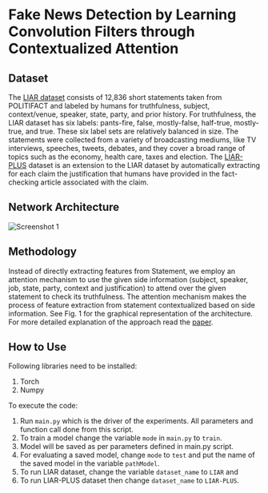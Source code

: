 # Fake News Detection by Learning Convolution Filters through Contextualized Attention

## Dataset
The [LIAR dataset](https://github.com/thiagorainmaker77/liar_dataset) consists of 12,836 short statements taken from POLITIFACT and labeled by humans for truthfulness, subject, context/venue, speaker, state, party, and prior history. For truthfulness, the LIAR dataset has six labels: pants-fire, false, mostly-false, half-true, mostly-true, and true. These six label sets are relatively balanced in size. The statements were collected from a variety of broadcasting mediums, like TV interviews, speeches, tweets, debates, and they cover a broad range of topics such as the economy, health care, taxes and election. The [LIAR-PLUS](https://github.com/Tariq60/LIAR-PLUS) dataset is an extension to the LIAR dataset by automatically extracting for each claim the justification that humans have provided in the fact-checking article associated with the claim.

## Network Architecture
![Screenshot 1](https://github.com/ekagra-ranjan/fake-news-detection-LIAR-pytorch/blob/master/fake-net.png "Net")


## Methodology
Instead of directly extracting features from Statement, we employ an attention mechanism to use the given side information (subject, speaker, job, state, party, context and justification) to attend over the given statement to check its truthfulness. The attention mechanism makes the process of feature extraction from statement contextualized based on side information. See Fig. 1 for the graphical representation of
the architecture. For more detailed explanation of the approach read the [paper](https://www.researchgate.net/publication/341378920_Fake_News_Detection_by_Learning_Convolution_Filters_through_Contextualized_Attention).

## How to Use

Following libraries need to be installed:
  1. Torch
  2. Numpy

To execute the code:
  1. Run `main.py` which is the driver of the experiments. All parameters and function call done from this script.
  2. To train a model change the variable `mode` in `main.py` to `train`.
  3. Model will be saved as per parameters defined in main.py script.
  4. For evaluating a saved model, change `mode` to `test` and put the name of the saved model in the variable `pathModel`.
  5. To run LIAR dataset, change the variable `dataset_name` to `LIAR` and
  6. To run LIAR-PLUS dataset then change `dataset_name` to `LIAR-PLUS`.
